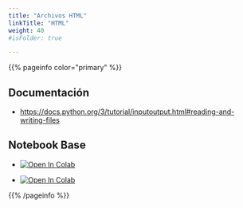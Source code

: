 ```yaml
---
title: "Archivos HTML"
linkTitle: "HTML"
weight: 40
#isFolder: true

---
```



{{% pageinfo color="primary" %}}
## Documentación
* https://docs.python.org/3/tutorial/inputoutput.html#reading-and-writing-files

## Notebook Base
* <a target="_blank" href="https://colab.research.google.com/github/lmorillas/Introduccion-Python-3/blob/curso-py-iot/notebooks/beginner/notebooks/10_file_io.ipynb">
  <img src="https://colab.research.google.com/assets/colab-badge.svg" alt="Open In Colab"/>
</a>

* <a target="_blank" href="https://colab.research.google.com/github/lmorillas/Introduccion-Python-3/blob/curso-py-iot/notebooks/beginner/exercises/10_file_io_exercise.ipynb">
  <img src="https://colab.research.google.com/assets/colab-badge.svg" alt="Open In Colab"/>
</a>

{{% /pageinfo %}}
